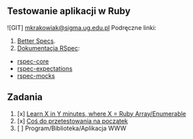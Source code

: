 ## Testowanie aplikacji w Ruby

![GIT]
mkrakowiak@sigma.ug.edu.pl
Podręczne linki:

1. [Better Specs](http://betterspecs.org/).
1. [Dokumentacja RSpec](http://rspec.info/):
  - [rspec-core](https://github.com/rspec/rspec-core)
  - [rspec-expectations](https://github.com/rspec/rspec-expectations)
  - [rspec-mocks](https://github.com/rspec/rspec-mocks)


## Zadania

1. [x] [Learn X in Y minutes, where X = Ruby Array/Enumerable](https://github.com/mkrakowiak/rspec-template/blob/master/ruby.md)
2. [x] [Coś do przetestowania na początek](https://github.com/mkrakowiak/rspec-template/tree/master/Zaliczenie2)
3. [ ] Program/Biblioteka/Aplikacja WWW
